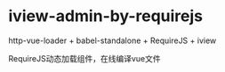 # iview-admin-by-requirejs

http-vue-loader + babel-standalone + RequireJS + iview

RequireJS动态加载组件，在线编译vue文件
